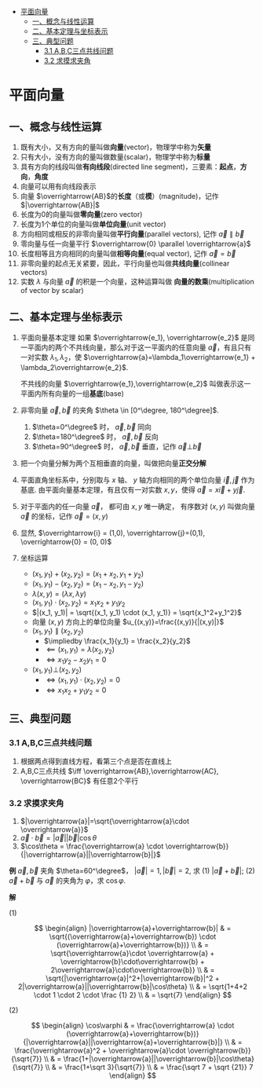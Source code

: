 - [平面向量](#平面向量)
  - [一、概念与线性运算](#一概念与线性运算)
  - [二、基本定理与坐标表示](#二基本定理与坐标表示)
  - [三、典型问题](#三典型问题)
    - [3.1 A,B,C三点共线问题](#31-abc三点共线问题)
    - [3.2 求摸求夹角](#32-求摸求夹角)

# 平面向量 

## 一、概念与线性运算

1. 既有大小，又有方向的量叫做**向量**(vector)，物理学中称为**矢量**
2. 只有大小，没有方向的量叫做数量(scalar)，物理学中称为**标量**
3. 具有方向的线段叫做**有向线段**(directed line segment)，三要素：**起点**，**方向**，**角度**
4. 向量可以用有向线段表示
5. 向量 $\overrightarrow{AB}$的**长度**（或**模**）(magnitude)，记作 $|\overrightarrow{AB}|$
6. 长度为0的向量叫做**零向量**(zero vector)
7. 长度为1个单位的向量叫做**单位向量**(unit vector)
8. 方向相同或相反的非零向量叫做**平行向量**(parallel vectors), 记作 $\overrightarrow{a} \parallel \overrightarrow{b}$
9.  零向量与任一向量平行 $\overrightarrow{0} \parallel \overrightarrow{a}$
10. 长度相等且方向相同的向量叫做**相等向量**(equal vector), 记作 $\overrightarrow{a}=\overrightarrow{b}$
11. 非零向量的起点无关紧要，因此，平行向量也叫做**共线向量**(collinear vectors)
12. 实数 $\lambda$ 与向量 $\overrightarrow{a}$ 的积是一个向量，这种运算叫做 **向量的数乘**(multiplication of vector by scalar)


## 二、基本定理与坐标表示

1. 平面向量基本定理
   如果 $\overrightarrow{e_1}, \overrightarrow{e_2}$ 是同一平面内的两个不共线向量，那么对于这一平面内的任意向量 $\overrightarrow{a}$，有且只有一对实数 $\lambda_1, \lambda_2$，使 $\overrightarrow{a}=\lambda_1\overrightarrow{e_1} + \lambda_2\overrightarrow{e_2}$.

   不共线的向量 $\overrightarrow{e_1},\overrightarrow{e_2}$ 叫做表示这一平面内所有向量的一组**基底**(base)

2. 非零向量 $\overrightarrow{a},\overrightarrow{b}$ 的夹角 $\theta \in [0^\degree, 180^\degree]$.
   1. $\theta=0^\degree$ 时， $\overrightarrow{a},\overrightarrow{b}$ 同向
   2. $\theta=180^\degree$ 时， $\overrightarrow{a},\overrightarrow{b}$ 反向
   3. $\theta=90^\degree$ 时， $\overrightarrow{a},\overrightarrow{b}$ 垂直，记作 $\overrightarrow{a}\bot \overrightarrow{b}$

3. 把一个向量分解为两个互相垂直的向量，叫做把向量**正交分解**
4. 平面直角坐标系中，分别取与 $x$ 轴、 $y$ 轴方向相同的两个单位向量 $\overrightarrow{i},\overrightarrow{j}$ 作为基底. 由平面向量基本定理，有且仅有一对实数 $x,y$，使得 $\overrightarrow{a}=x\overrightarrow{i}+y\overrightarrow{j}$. 
5. 对于平面内的任一向量 $\overrightarrow{a}$， 都可由 $x,y$ 唯一确定， 有序数对 $(x,y)$ 叫做向量 $\overrightarrow{a}$ 的坐标，记作 $\overrightarrow{a} = (x,y)$
6. 显然, $\overrightarrow{i} = (1,0), \overrightarrow{j}=(0,1), \overrightarrow{0} = (0, 0)$
7. 坐标运算
   - $(x_1, y_1)+(x_2,y_2) = (x_1+x_2, y_1+y_2)$
   - $(x_1, y_1)-(x_2,y_2) = (x_1-x_2, y_1-y_2)$
   - $\lambda(x, y) = (\lambda x, \lambda y)$
   - $(x_1, y_1) \cdot (x_2, y_2) = x_1x_2 + y_1y_2$
   - $|(x_1, y_1)| = \sqrt{(x_1, y_1) \cdot (x_1, y_1)} = \sqrt{x_1^2+y_1^2}$
   - 向量 $(x, y)$ 方向上的单位向量 $u_{(x,y)}=\frac{(x,y)}{|(x,y)|}$
   - $(x_1, y_1) \parallel (x_2,y_2)$
     - $\impliedby \frac{x_1}{y_1} = \frac{x_2}{y_2}$
     - $\impliedby (x_1, y_1) = \lambda(x_2, y_2)$
     - $\iff x_1y_2 - x_2y_1 = 0$
   - $(x_1, y_1) \bot (x_2, y_2)$
     - $\iff (x_1, y_1) \cdot (x_2, y_2) = 0$
     - $\iff x_1x_2 + y_1y_2 = 0$

## 三、典型问题

### 3.1 A,B,C三点共线问题

1. 根据两点得到直线方程，看第三个点是否在直线上
2. A,B,C三点共线 $\iff \overrightarrow{AB},\overrightarrow{AC}, \overrightarrow{BC}$ 有任意2个平行

### 3.2 求摸求夹角

1. $|\overrightarrow{a}|=\sqrt{\overrightarrow{a}\cdot \overrightarrow{a}}$
2. $\overrightarrow{a}\cdot\overrightarrow{b} = |\overrightarrow{a}||\overrightarrow{b}|\cos\theta$
3. $\cos\theta = \frac{\overrightarrow{a} \cdot \overrightarrow{b}}{|\overrightarrow{a}||\overrightarrow{b}|}$

**例** $\overrightarrow{a}, \overrightarrow{b}$ 夹角 $\theta=60^\degree$， $|\overrightarrow{a}| = 1, |\overrightarrow{b}| = 2$, 求 (1) $|\overrightarrow{a}+\overrightarrow{b}|$; (2) $\overrightarrow{a}+\overrightarrow{b}$ 与 $\overrightarrow{a}$ 的夹角为 $\varphi$，求 $\cos \varphi$.

**解** 

(1) 

$$
\begin{align}
|\overrightarrow{a}+\overrightarrow{b}| & = \sqrt{(\overrightarrow{a}+\overrightarrow{b}) \cdot (\overrightarrow{a}+\overrightarrow{b})} \\
& = \sqrt{\overrightarrow{a}\cdot \overrightarrow{a} + \overrightarrow{b}\cdot\overrightarrow{b} + 2\overrightarrow{a}\cdot\overrightarrow{b}} \\
& = \sqrt{|\overrightarrow{a}|^2+|\overrightarrow{b}|^2 + 2|\overrightarrow{a}||\overrightarrow{b}|\cos\theta} \\
& = \sqrt{1+4+2 \cdot 1 \cdot 2 \cdot \frac {1} 2} \\
& = \sqrt{7}
\end{align}
$$

(2)

$$
\begin{align}
\cos\varphi & = \frac{\overrightarrow{a} \cdot (\overrightarrow{a}+\overrightarrow{b})}{|\overrightarrow{a}||\overrightarrow{a}+\overrightarrow{b}|} \\
& = \frac{\overrightarrow{a}^2 + \overrightarrow{a}\cdot \overrightarrow{b}}{\sqrt{7}} \\
& = \frac{1+|\overrightarrow{a}||\overrightarrow{b}|\cos\theta}{\sqrt{7}} \\
& = \frac{1+\sqrt 3}{\sqrt{7}} \\
& = \frac{\sqrt 7 + \sqrt {21}} 7
\end{align}
$$

